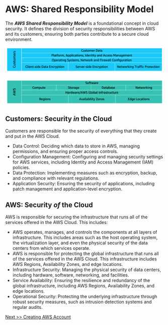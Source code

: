 ﻿---
date: 2024-08-31
---

# **AWS: Shared Responsibility Model**

The **_AWS Shared Responsibility Model_** is a foundational concept in cloud security. It defines the division of security responsibilities between AWS and its customers, ensuring both parties contribute to a secure cloud environment.

![](img/AWS%20Shared%20Responsibility%20Model.png)

## **Customers: Security _in_ the Cloud**

Customers are responsible for the security of everything that they create and put *in* the AWS Cloud.

- Data Control: Deciding which data to store in AWS, managing permissions, and ensuring proper access controls.
- Configuration Management: Configuring and managing security settings for AWS services, including Identity and Access Management (IAM) policies.
- Data Protection: Implementing measures such as encryption, backup, and compliance with relevant regulations.
- Application Security: Ensuring the security of applications, including patch management and application-level encryption.

## **AWS: Security _of_ the Cloud**

AWS is responsible for securing the infrastructure that runs all of the services offered in the AWS Cloud. This includes:

- AWS operates, manages, and controls the components at all layers of infrastructure. This includes areas such as the host operating system, the virtualization layer, and even the physical security of the data centers from which services operate.
- AWS is responsible for protecting the global infrastructure that runs all of the services offered in the AWS Cloud. This infrastructure includes AWS Regions, Availability Zones, and edge locations.
- Infrastructure Security: Managing the physical security of data centers, including hardware, software, networking, and facilities.
- Service Availability: Ensuring the resilience and redundancy of the global infrastructure, including AWS Regions, Availability Zones, and edge locations.
- Operational Security: Protecting the underlying infrastructure through robust security measures, such as intrusion detection systems and regular audits.

[Next >> Creating AWS Account](03%20-%20Creating%20AWS%20Account.md)
